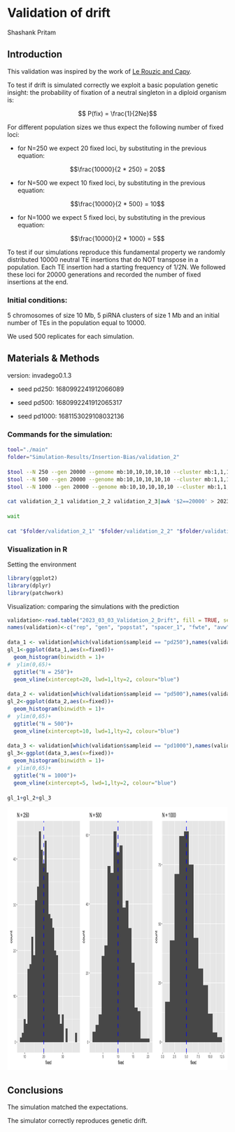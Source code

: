 Validation of drift
================
Shashank Pritam

## Introduction

This validation was inspired by the work of [Le Rouzic and
Capy](http://www.genetics.org/content/169/2/1033).

To test if drift is simulated correctly we exploit a basic population
genetic insight: the probability of fixation of a neutral singleton in a
diploid organism is:

$$ P(fix) = \frac{1}{2Ne}$$

For different population sizes we thus expect the following number of
fixed loci:

-   for N=250 we expect 20 fixed loci, by substituting in the previous
    equation:
    
$$\frac{10000}{2 * 250} = 20$$

-   for N=500 we expect 10 fixed loci, by substituting in the previous
    equation:

$$\frac{10000}{2 * 500} = 10$$

-   for N=1000 we expect 5 fixed loci, by substituting in the previous
    equation:

$$\frac{10000}{2 * 1000} = 5$$

To test if our simulations reproduce this fundamental property we
randomly distributed 10000 neutral TE insertions that do NOT transpose
in a population. Each TE insertion had a starting frequency of 1/2N. We
followed these loci for 20000 generations and recorded the number of
fixed insertions at the end.

### Initial conditions:

5 chromosomes of size 10 Mb, 5 piRNA clusters of size 1 Mb and an
initial number of TEs in the population equal to 10000.

We used 500 replicates for each simulation.

## Materials & Methods

version: invadego0.1.3

-   seed pd250: 1680992241912066089

-   seed pd500: 1680992241912065317

-   seed pd1000: 1681153029108032136

### Commands for the simulation:

``` bash
tool="./main"
folder="Simulation-Results/Insertion-Bias/validation_2"

$tool --N 250 --gen 20000 --genome mb:10,10,10,10,10 --cluster mb:1,1,1,1,1 --rr 4,4,4,4,4 --rep 500 --u 0.0 --basepop "10000(0)" --steps 20000 --sampleid pd250> $folder/validation_2_1 &
$tool --N 500 --gen 20000 --genome mb:10,10,10,10,10 --cluster mb:1,1,1,1,1 --rr 4,4,4,4,4 --rep 500 --u 0.0 --basepop "10000(0)" --steps 20000 --sampleid pd500> $folder/validation_2_2 &
$tool --N 1000 --gen 20000 --genome mb:10,10,10,10,10 --cluster mb:1,1,1,1,1 --rr 4,4,4,4,4 --rep 500 --u 0.0 --basepop "10000(0)" --steps 20000 --sampleid pd1000> $folder/validation_2_3

cat validation_2_1 validation_2_2 validation_2_3|awk '$2==20000' > 2023_03_03_Validation_2_Drift

wait

cat "$folder/validation_2_1" "$folder/validation_2_2" "$folder/validation_2_3" | awk '$2==20000' > "$folder/$(date +%Y_%m_%d)_Validation_2_Drift"

```

### Visualization in R

Setting the environment

``` r
library(ggplot2)
library(dplyr)
library(patchwork)
```

Visualization: comparing the simulations with the prediction

``` r
validation<-read.table("2023_03_03_Validation_2_Drift", fill = TRUE, sep = "\t")
names(validation)<-c("rep", "gen", "popstat", "spacer_1", "fwte", "avw", "minw","avtes", "avpopfreq", "fixed", "spacer_2", "phase", "fwcli","avcli","fixcli","spacer_4","avbias","3tot", "3cluster", "spacer 5", "sampleid")

data_1 <- validation[which(validation$sampleid == "pd250"),names(validation) %in% c("rep","fixed")]
gl_1<-ggplot(data_1,aes(x=fixed))+
  geom_histogram(binwidth = 1)+
#  ylim(0,65)+
  ggtitle("N = 250")+
  geom_vline(xintercept=20, lwd=1,lty=2, colour="blue")

data_2 <- validation[which(validation$sampleid == "pd500"),names(validation) %in% c("rep","fixed")]
gl_2<-ggplot(data_2,aes(x=fixed))+
  geom_histogram(binwidth = 1)+
#  ylim(0,65)+
  ggtitle("N = 500")+
  geom_vline(xintercept=10, lwd=1,lty=2, colour="blue")

data_3 <- validation[which(validation$sampleid == "pd1000"),names(validation) %in% c("rep","fixed")]
gl_3<-ggplot(data_3,aes(x=fixed))+
  geom_histogram(binwidth = 1)+
#  ylim(0,65)+
  ggtitle("N = 1000")+
  geom_vline(xintercept=5, lwd=1,lty=2, colour="blue")

gl_1+gl_2+gl_3

```
<p align="center">
<img src="images/2023_04_11_Validation_2a_Drift.png" width="900" height="600" alt="Fixed vs. Count">
</p>


## Conclusions

The simulation matched the expectations.

The simulator correctly reproduces genetic drift.
